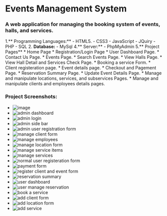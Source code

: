 # Events Management System

### A web application for managing the booking system of events, halls, and services.

1.** Programming Languages:**
    - HTML5.
    - CSS3
    - JavaScript
    - JQuiry
    - PHP
    - SQL
2. **Database:**
    - MySql
4.** Server:**
    - PhpMyAdmin
5.** Project Pages**
    *  Home Page
    *  Registration/Login Page
    *  User Dashboard Page. 
    *  Contact Us Page.
    *  Events Page.
    *  Search Events Page.
    *  View Halls Page.
    *  View Hall Detail and Services Check Page.
    *  Booking a service Form.
    *  Client registeration page.
    *  Event details page.
    *  Checkout and Pagement Page.
    *  Reservation Summary Page.
    *  Update Event Details Page.
    *  Manage and manipulate locations, services, and subservices Pages.
    *  Manage and manipulate clients and employees details pages.

### Project Screenshots:

- ![image](https://github.com/AmatAlhakim/EventsManagementSystem/assets/93836202/3570aa75-d9ab-47a0-8bd6-978fe4f953d7)
- ![admin dashboard](https://github.com/AmatAlhakim/EventsManagementSystem/assets/93836202/2c680e00-a217-4c87-a40f-fa7726cc1a2d)
- ![admin login](https://github.com/AmatAlhakim/EventsManagementSystem/assets/93836202/e683a7b8-e21e-43c9-9565-2080605f68e6)
- ![admin side bar](https://github.com/AmatAlhakim/EventsManagementSystem/assets/93836202/eae0a3eb-9988-4620-aca2-ccac67eb17d6)
- ![admin user registration form](https://github.com/AmatAlhakim/EventsManagementSystem/assets/93836202/1b4ca537-d692-46ac-a39b-bf4840b516fa)
- ![manage client form](https://github.com/AmatAlhakim/EventsManagementSystem/assets/93836202/fe6202c5-ce60-4aeb-8f28-cd1f134e1e4a)
- ![manage employees](https://github.com/AmatAlhakim/EventsManagementSystem/assets/93836202/03454833-909b-4b01-bd01-edca5d00c575)
- ![manage location form](https://github.com/AmatAlhakim/EventsManagementSystem/assets/93836202/67a95e95-05d1-4429-b1ee-58cc0399afe8)
- ![manage service items](https://github.com/AmatAlhakim/EventsManagementSystem/assets/93836202/0b0575ef-1983-4b76-815a-6a7bd3461ec0)
- ![manage services ](https://github.com/AmatAlhakim/EventsManagementSystem/assets/93836202/e4484253-8510-4a54-ae4a-955830302990)
- ![normal user registeration form](https://github.com/AmatAlhakim/EventsManagementSystem/assets/93836202/91992923-2947-4c79-bda3-8d5fb0862073)
- ![payment form](https://github.com/AmatAlhakim/EventsManagementSystem/assets/93836202/98a69ea5-528e-4e73-9ed9-4bb75a08e668)
- ![register client and event form](https://github.com/AmatAlhakim/EventsManagementSystem/assets/93836202/31a273ef-515c-437c-af1b-396d106695a1)
- ![reservation summary](https://github.com/AmatAlhakim/EventsManagementSystem/assets/93836202/65a6984e-25ce-4f8d-b1fa-30fc28eba51f)
- ![user dashboard](https://github.com/AmatAlhakim/EventsManagementSystem/assets/93836202/398c9bd4-17c3-43ce-8496-286e9ba7f304)
- ![user manage reservation](https://github.com/AmatAlhakim/EventsManagementSystem/assets/93836202/71c81e2e-d4d3-4ca1-8e9c-ddbe2f580e93)
- ![book a service ](https://github.com/AmatAlhakim/EventsManagementSystem/assets/93836202/baa6ca63-3efc-4549-a3ee-af14824dd619)
- ![add client form](https://github.com/AmatAlhakim/EventsManagementSystem/assets/93836202/cac00872-d375-47b8-9722-3ed268a57222)
- ![add location form](https://github.com/AmatAlhakim/EventsManagementSystem/assets/93836202/e5363087-1515-4a13-a142-3dbc598c6591)
- ![add service ](https://github.com/AmatAlhakim/EventsManagementSystem/assets/93836202/7c195b14-fcac-4ce8-b2b1-ffb11d877127)
